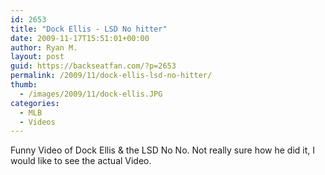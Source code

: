 ```yaml
---
id: 2653
title: "Dock Ellis - LSD No hitter"
date: 2009-11-17T15:51:01+00:00
author: Ryan M.
layout: post
guid: https://backseatfan.com/?p=2653
permalink: /2009/11/dock-ellis-lsd-no-hitter/
thumb:
  - /images/2009/11/dock-ellis.JPG
categories:
  - MLB
  - Videos
---
```


<div class="entry">
  <p>
  </p>

  <p>
    Funny Video of Dock Ellis & the LSD No No. Not really sure how he did it, I would like to see the actual Video.
  </p>
</div>
